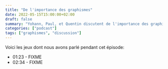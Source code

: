 ```yaml
---
title: "De l'importance des graphismes"
date: 2022-05-15T15:00:00+02:00
draft: false
summary: "Yohann, Paul, et Quentin discutent de l'importance des graphismes dans les jeux vidéos"
categories: ["podcast"]
tags: ["graphismes", "discussion"]
---
```


Voici les jeux dont nous avons parlé pendant cet épisode:
 - 01:23 - FIXME
 - 02:34 - FIXME